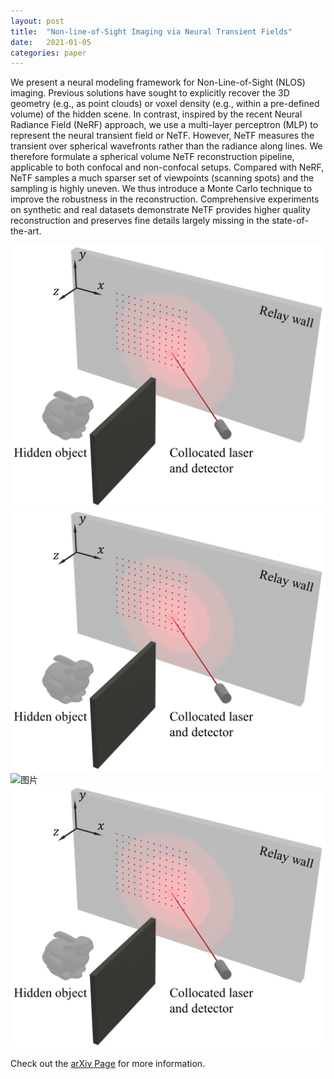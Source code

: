 ```yaml
---
layout: post
title:  "Non-line-of-Sight Imaging via Neural Transient Fields"
date:   2021-01-05
categories: paper
---
```

We present a neural modeling framework for Non-Line-of-Sight (NLOS) imaging. Previous solutions have sought to explicitly recover the 3D geometry (e.g., as point clouds) or voxel density (e.g., within a pre-defined volume) of the hidden scene. In contrast, inspired by the recent Neural Radiance Field (NeRF) approach, we use a multi-layer perceptron (MLP) to represent the neural transient field or NeTF. However, NeTF measures the transient over spherical wavefronts rather than the radiance along lines. We therefore formulate a spherical volume NeTF reconstruction pipeline, applicable to both confocal and non-confocal setups. Compared with NeRF, NeTF samples a much sparser set of viewpoints (scanning spots) and the sampling is highly uneven. We thus introduce a Monte Carlo technique to improve the robustness in the reconstruction. Comprehensive experiments on synthetic and real datasets demonstrate NeTF provides higher quality reconstruction and preserves fine details largely missing in the state-of-the-art.

<!-- ![setting](/_posts/image16_setting.png "Magic Gardens") -->
![图片](/_posts/image16_setting.png "RUNOOB")
![图片](_posts/image16_setting.png "RUNOOB")
![图片](/image16_setting.png "RUNOOB")
![图片](image16_setting.png "RUNOOB")

Check out the [arXiv Page][arXiv] for more information.

[arXiv]: https://arxiv.org/abs/2101.00373
